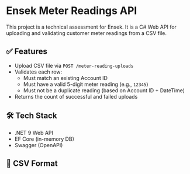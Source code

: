 # Ensek Meter Readings API

This project is a technical assessment for Ensek. It is a C# Web API for uploading and validating customer meter readings from a CSV file.

## ✅ Features

- Upload CSV file via `POST /meter-reading-uploads`
- Validates each row:
  - Must match an existing Account ID
  - Must have a valid 5-digit meter reading (e.g., `12345`)
  - Must not be a duplicate reading (based on Account ID + DateTime)
- Returns the count of successful and failed uploads

## 🛠️ Tech Stack

- .NET 9 Web API
- EF Core (in-memory DB)
- Swagger (OpenAPI)

## 📁 CSV Format

